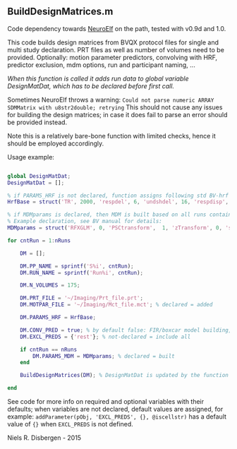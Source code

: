 ## BuildDesignMatrices.m ##

Code dependency towards [NeuroElf](http://neuroelf.net/ "http://neuroelf.net/") on the path, tested with v0.9d and 1.0.

This code builds design matrices from BVQX protocol files for single and
multi study declaration. PRT files as well as number of volumes need to be provided. Optionally: motion parameter predictors,
convolving with HRF, predictor exclusion, mdm options, run and
participant naming, ...

_When this function is called it adds run data to global variable
DesignMatDat, which has to be declared before first call._

Sometimes NeuroElf throws a warning: ```Could not parse numeric ARRAY SDMMatrix with u8str2double; retrying``` This should not cause any issues for building the design matrices; in case it does fail to parse an error should be provided instead.

Note this is a relatively bare-bone function with limited checks, hence it should be employed accordingly.

Usage example:
```matlab

global DesignMatDat;
DesignMatDat = [];

% if PARAMS_HRF is not declared, function assigns following std BV-hrf shape:
HrfBase = struct('TR', 2000, 'respdel', 6, 'undshdel', 16, 'respdisp', 1, 'undshdisp', 1, 'respundshrat', 6, 'onset', 0);

% if MDMparams is declared, then MDM is built based on all runs contained in DesignMatDat.
% Example declaration, see BV manual for details:
MDMparams = struct('RFXGLM', 0, 'PSCtransform',  1, 'zTransform', 0, 'separatePreds', 0);

for cntRun = 1:nRuns

    DM = [];

    DM.PP_NAME = sprintf('S%i', cntRun);
    DM.RUN_NAME = sprintf('Run%i', cntRun);

    DM.N_VOLUMES = 175;

    DM.PRT_FILE = '~/Imaging/Prt_file.prt';
    DM.MOTPAR_FILE = '~/Imaging/Mct_file.mct'; % declared = added

    DM.PARAMS_HRF = HrfBase;

    DM.CONV_PRED = true; % by default false: FIR/boxcar model building, i.e. no deconvolution
    DM.EXCL_PREDS = {'rest'}; % not-declared = include all

    if cntRun == nRuns
        DM.PARAMS_MDM = MDMparams; % declared = built
    end

    BuildDesignMatrices(DM); % DesignMatDat is updated by the function

end

```

See code for more info on required and optional variables with their defaults; when variables are not declared, default values are assigned, for example: `addParameter(pObj, 'EXCL_PREDS', {}, @iscellstr)` has a default value of `{}` when `EXCL_PREDS` is not defined.

Niels R. Disbergen - 2015

